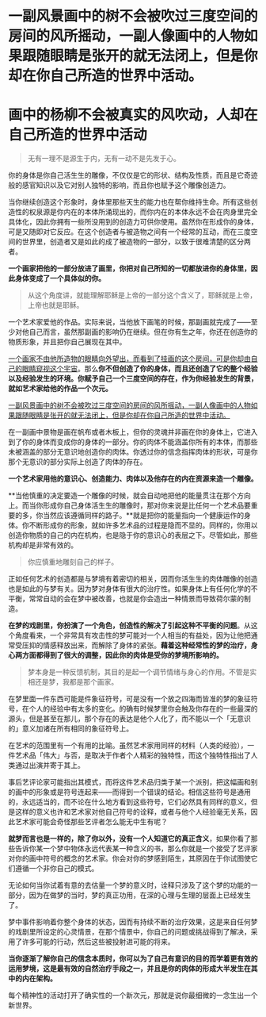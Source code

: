 # 一副风景画中的树不会被吹过三度空间的房间的风所摇动，一副人像画中的人物如果跟随眼睛是张开的就无法闭上，但是你却在你自己所造的世界中活动。

# 画中的杨柳不会被真实的风吹动，人却在自己所造的世界中活动

> 无有一理不是源生于内，无有一动不是先发于心。

你的身体是你自己活生生的雕像，不仅仅是它的形状、结构及性质，而且是它奇迹般的感官知识以及它对别人独特的影响，而且你也赋予这个雕像创造力。

当你继续创造这个形象时，身体里那些天生的能力也在帮你维持生命。所有这些创造性的权泉源是你内在的本体所涌现出的，而你内在的本体永远不会在肉身里完全具体化，因此你拥有一些所没用到的创造力可供你使用。虽然你在形成你的身体，可是又随即对它反应。在这个创造者与被造物之间有一个经常的互动，而在三度空间的世界里，创造者又是如此的成了被造物的一部分，以致于很难清楚的区分两者。

**一个画家把他的一部分放进了画里，你把对自己所知的一切都放进你的身体里，因此身体变成了一个具体似的你。**

> 从这个角度讲，就能理解耶稣是上帝的一部分这个含义了，耶稣就是上帝，上帝也就是耶稣。

一个艺术家爱他的作品。实际来说，当他放下画笔的时候，那副画就完成了——至少对他自己而言，虽然那副画的影响仍在继续。但在你有生之年，你还在创造你的物质形象，并且把你自己展现在其中。

<u>一个画家不由他所造物的眼睛向外望出，而看到了挂画的这个房间，可是你却由自己的眼睛窥视这个宇宙</u>。那么**你不但创造了你的身体，而且还创造了它的整个经验以及经验发生的环境。你赋予自己一个三度空间的存在，作为你经验发生的背景，就如艺术家给他的作品一个次元。**

<u>一副风景画中的树不会被吹过三度空间的房间的风所摇动，一副人像画中的人物如果跟随眼睛是张开的就无法闭上，但是你却在你自己所造的世界中活动。</u>

在一副画中景物是画在帆布或者木板上，但你的灵魂并非画在你的身体上，它进入到了你的身体而变成你的身体的一部分。你的肉体不能涵盖你所有的本体，而那些未被涵盖的部分无意识地创造你的肉体。你透过你的信念指挥肉体的形状，可是你那个无意识的部分实际上创造了肉体的存在。

**一个艺术家用他的意识心、创造能力、肉体以及他存在的内在资源来造一个雕像。**

**当他慎重的决定要造一个雕像的时候，就会自动地把他的能量贯注在那个方向上。而当你形成你自己身体活生生的雕像时，那对你来说是比任何一个艺术品要重要的多，你当然应该遵循同样的路子。**就是把你的能量指向一个健康运作的身体。你不断形成你的形象，就如许多艺术品的过程是隐而不显的。同样的，你用以创造你物质的自己的内在机构，也是隐于你的意识心的表层之下。尽管如此，那些机构却是非常有效的。

> 你应慎重地雕刻自己的样子。

正如任何艺术的创造都是与梦境有着密切的相关，因而你活生生的肉体雕像的创造也是如此的与梦有关。因为梦对身体有很大的治疗性。如果身体上有任何化学的不平衡，常常自动的会在梦中被改善，也就是你会造出一种情景而导致荷尔蒙的制造。

**在梦的戏剧里，你扮演了一个角色，创造性的解决了引起这种不平衡的问题**。从这个角度看来，一个非常具有攻击性的梦可能对一个人相当的有益处，因为让他把通常受压抑的情感释放出来，而解除了身体的紧张。**藉着这种经常性的梦的治疗，身心两方面都得到了很大的调整，因此你的肉体是受你的梦境所影响的。**

> 梦本身是一种反馈机制，其目的是起一个调节情绪与身心的作用。不管是实相还是梦，我都是那个画家。

在梦里面一件东西可能是件象征符号，可是没有一个放之四海而皆准的梦的象征符号，在个人的经验中有太多的变化。的确有时候梦里你会触及你存在的一些最深的源头，但是甚至在那儿，那个存在的表达是他个人化了，而不能以一个「无意识的」意义加诸在所有相同的象征符号上。

在艺术的范围里有一个有用的比喻。虽然艺术家用同样的材料（人类的经验），一件艺术品「伟大」与否，是取决于作者个人精彩的独特性，而这个独特性指出了人类通过出演并寄于其上。

事后艺评论家可能指出其模式，而将这件艺术品归类于某一个派别，把这幅画和别的画中的形象或是符号连起来——而得到一个错误的结论。相信这些符号是通用的，永远适当的，而不论在什么地方看到这些符号，它们必然具有同样的意义，但是这样的意义也许和艺术家对他自己符号的诠释，或者与他个人经验毫无关系，因此艺术家可能会奇怪那些艺评者怎么能无中生有呢？

**就梦而言也是一样的，除了你以外，没有一个人知道它的真正含义**，如果你看了那些告诉你某一个梦中物体永远代表某一种含义的书，那么你就是一个接受了艺评家对你的画中符号的概念的艺术家。你会对你的梦感到陌生，其原因在于你试图使它们遵循一个非你自己的模式。

无论如何当你试着有意的去估量一个梦的意义时，诠释只涉及了这个梦的功能的一部分，因为在做梦的当时，梦的真正功用，在深的心理与生理的层面上已经发生了。

梦中事件影响着你整个身体的状态，因而有持续不断的治疗效果，这是来自任何梦的戏剧里所设定的心灵情景，在那个情景中，你自己的问题或挑战得到了解决，采用了许多可能的行动，然后这些被投射进可能的将来。

**当你逐渐了解你自己的信念本质时，你可以为了自己有意识的目的而学着更有效的运用梦境，这是最有效的自然治疗手段之一，并且是你的肉体的形成大半发生在其中的内在架构。**

每个精神性的活动打开了确实性的一个新次元，那就是说你最细微的一念生出一个新世界。

